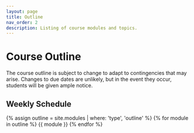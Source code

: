 ```yaml
---
layout: page
title: Outline
nav_order: 2
description: Listing of course modules and topics.
---
```

# Course Outline

The course outline is subject to change to adapt to contingencies that may arise. Changes to due dates are unlikely, but in the event they occur, students will be given ample notice.

## Weekly Schedule

{% assign outline = site.modules | where: 'type', 'outline' %}
{% for module in outline %}
{{ module }}
{% endfor %}
